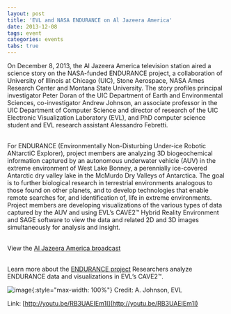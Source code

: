 ```yaml
---
layout: post
title: 'EVL and NASA ENDURANCE on Al Jazeera America'
date: 2013-12-08
tags: event
categories: events
tabs: true
---
```


On December 8, 2013, the Al Jazeera America television station aired a science story on the NASA-funded ENDURANCE project, a collaboration of University of Illinois at Chicago (UIC), Stone Aerospace, NASA Ames Research Center and Montana State University. The story profiles principal investigator Peter Doran of the UIC Department of Earth and Environmental Sciences, co-investigator Andrew Johnson, an associate professor in the UIC Department of Computer Science and director of research of the UIC Electronic Visualization Laboratory (EVL), and PhD computer science student and EVL research assistant Alessandro Febretti.<br><br>

For ENDURANCE (Environmentally Non-Disturbing Under-ice Robotic ANtarctiC Explorer), project members are analyzing 3D biogeochemical information captured by an autonomous underwater vehicle (AUV) in the extreme environment of West Lake Bonney, a perennially ice-covered Antarctic dry valley lake in the McMurdo Dry Valleys of Antarctica. The goal is to further biological research in terrestrial environments analogous to those found on other planets, and to develop technologies that enable remote searches for, and identification of, life in extreme environments. Project members are developing visualizations of the various types of data captured by the AUV and using EVL&rsquo;s CAVE2&trade; Hybrid Reality Environment and SAGE software to view the data and related 2D and 3D images simultaneously for analysis and insight.<br><br>

View the <a href="http://youtu.be/RB3UAEIEm1I">Al Jazeera America broadcast</a><br><br>

Learn more about the <a href="http://www.evl.uic.edu/endurance/endurance.html">ENDURANCE project</a>
Researchers analyze ENDURANCE data and visualizations in EVL&rsquo;s CAVE2&trade;.

![image](https://www.evl.uic.edu/output/originals/evl-cave2-simple-b_sm.png-srcw.jpg){:style="max-width: 100%"}
Credit: A. Johnson, EVL


Link: [http://youtu.be/RB3UAEIEm1I](http://youtu.be/RB3UAEIEm1I)
